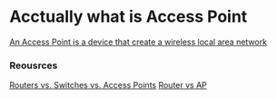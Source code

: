 # Acctually what is Access Point
[An Access Point is a device that create a wireless local area network](https://www.linksys.com/us/r/what-is-a-wifi-range-extender/what-is-a-wifi-access-point/)


### Reousrces
[Routers vs. Switches vs. Access Points](https://youtu.be/Vc16CCAAz7Q)
[Router vs AP](https://youtu.be/OxiY4yf6GGg)
